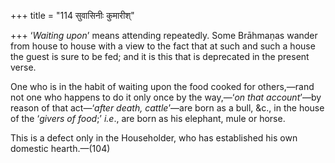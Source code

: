 +++
title = "114 सुवासिनीः कुमारीश्"

+++
‘*Waiting upon*’ means attending repeatedly. Some Brāhmaṇas wander from
house to house with a view to the fact that at such and such a house the
guest is sure to be fed; and it is this that is deprecated in the
present verse.

One who is in the habit of waiting upon the food cooked for others,—rand
not one who happens to do it only once by the way,—‘*on that
account*’—by reason of that act—‘*after death, cattle*’—are born as a
bull, &c., in the house of the ‘*givers of food*;’ *i.e*., are born as
his elephant, mule or horse.

This is a defect only in the Householder, who has established his own
domestic hearth.—(104)


